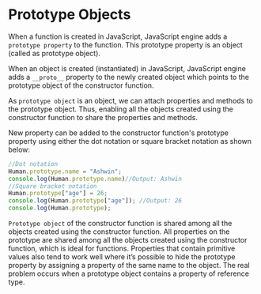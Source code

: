 # Prototype Objects

When a function is created in JavaScript, JavaScript engine adds a `prototype property` to the function. This prototype property is an object (called as prototype object).

When an object is created (instantiated) in JavaScript, JavaScript engine adds a `__proto__` property to the newly created object which points to the prototype object of the constructor function.

As `prototype object` is an object, we can attach properties and methods to the prototype object. Thus, enabling all the objects created using the constructor function to share the properties and methods.

New property can be added to the constructor function's prototype property using either the dot notation or square bracket notation as shown below:

```Javascript
//Dot notation
Human.prototype.name = "Ashwin";
console.log(Human.prototype.name)//Output: Ashwin
//Square bracket notation
Human.prototype["age"] = 26;
console.log(Human.prototype["age"]); //Output: 26
console.log(Human.prototype);
```

`Prototype object` of the constructor function is shared among all the objects created using the constructor function. All properties on the prototype are shared among all the objects created using the constructor function, which is ideal for functions. Properties that contain primitive values also tend to work well where it’s possible to hide the prototype property by assigning a property of the same name to the object. The real problem occurs when a prototype object contains a property of reference type.